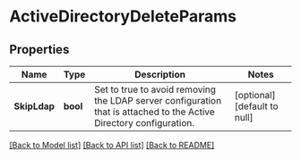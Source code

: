 # ActiveDirectoryDeleteParams

## Properties
Name | Type | Description | Notes
------------ | ------------- | ------------- | -------------
**SkipLdap** | **bool** | Set to true to avoid removing the LDAP server configuration that is attached to the Active Directory configuration. | [optional] [default to null]

[[Back to Model list]](../README.md#documentation-for-models) [[Back to API list]](../README.md#documentation-for-api-endpoints) [[Back to README]](../README.md)


